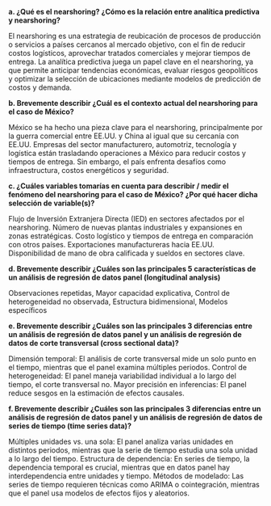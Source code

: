 **a. ¿Qué es el nearshoring? ¿Cómo es la relación entre analítica predictiva y nearshoring?**

El nearshoring es una estrategia de reubicación de procesos de producción o servicios a países cercanos al mercado objetivo, con el fin de reducir costos logísticos, aprovechar tratados comerciales y mejorar tiempos de entrega. La analítica predictiva juega un papel clave en el nearshoring, ya que permite anticipar tendencias económicas, evaluar riesgos geopolíticos y optimizar la selección de ubicaciones mediante modelos de predicción de costos y demanda.


**b. Brevemente describir ¿Cuál es el contexto actual del nearshoring para el caso de México?**

México se ha hecho una pieza clave para el nearshoring, principalmente por la guerra comercial entre EE.UU. y China al igual que su cercanía con EE.UU. Empresas del sector manufacturero, automotriz, tecnología y logística están trasladando operaciones a México para reducir costos y tiempos de entrega. Sin embargo, el país enfrenta desafíos como infraestructura, costos energéticos y seguridad.


**c. ¿Cuáles variables tomarías en cuenta para describir / medir el fenómeno del nearshoring para el caso de México? ¿Por qué hacer dicha selección de variable(s)?**

Flujo de Inversión Extranjera Directa (IED) en sectores afectados por el nearshoring.
Número de nuevas plantas industriales y expansiones en zonas estratégicas.
Costo logístico y tiempos de entrega en comparación con otros países.
Exportaciones manufactureras hacia EE.UU.
Disponibilidad de mano de obra calificada y sueldos en sectores clave.


**d. Brevemente describir ¿Cuáles son las principales 5 características de un análisis de regresión de datos panel (longitudinal analysis)**

Observaciones repetidas, Mayor capacidad explicativa, Control de heterogeneidad no observada, Estructura bidimensional, Modelos específicos


**e. Brevemente describir ¿Cuáles son las principales 3 diferencias entre un análisis de regresión de datos panel y un análisis de regresión de datos de corte transversal (cross sectional data)?**

Dimensión temporal: El análisis de corte transversal mide un solo punto en el tiempo, mientras que el panel examina múltiples periodos.
Control de heterogeneidad: El panel maneja variabilidad individual a lo largo del tiempo, el corte transversal no.
Mayor precisión en inferencias: El panel reduce sesgos en la estimación de efectos causales.


**f. Brevemente describir ¿Cuáles son las principales 3 diferencias entre un análisis de regresión de datos panel y un análisis de regresión de datos de series de tiempo (time series data)?**

Múltiples unidades vs. una sola: El panel analiza varias unidades en distintos periodos, mientras que la serie de tiempo estudia una sola unidad a lo largo del tiempo.
Estructura de dependencia: En series de tiempo, la dependencia temporal es crucial, mientras que en datos panel hay interdependencia entre unidades y tiempo.
Métodos de modelado: Las series de tiempo requieren técnicas como ARIMA o cointegración, mientras que el panel usa modelos de efectos fijos y aleatorios.
